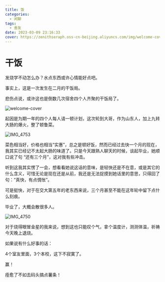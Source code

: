 ```yaml
---
title: 饭
categories:
  - 闲聊
tags:
  - 舍友
date: 2023-03-09 23:16:33
cover: https://zenithseraph.oss-cn-beijing.aliyuncs.com/img/welcome-cover.jpeg
---
```


# 干饭

发烧学不动怎么办？水点东西或许心情能好点吧。

事实上，这是一次发生在二月的干饭局。

悲伤点说，或许这也是倒数几次宿舍四个人齐聚的干饭局了。

![welcome-cover](https://zenithseraph.oss-cn-beijing.aliyuncs.com/img/welcome-cover.jpeg)

起因是为期一年的四个人每人请一顿计划，这次轮到大哥，作为山东人，加上九转大肠的爆火，整了顿鲁菜。

![IMG_4753](https://zenithseraph.oss-cn-beijing.aliyuncs.com/img/IMG_4753.jpeg)

菜色相当好，价格也相当“实惠”，总之是顿好饭，然而已经过去快一个月的现在，我其实已经记不太起大肠的味道了。只是今天跟熟人聊天的时候，谈起毕业，她顺口说了句 “还有三个月”，这对我有些冲击。

听到这我其实愣了一会，想看看她说这话的意味，是轻快还是不在意，或是其它的什么含义，可惜无论是现在还是从前，我还是无法捉摸到她话里的意思，只得回了句：“真快，有点惆怅”。

可是挺快，对于在交大第五年的老东西来说，三个月甚至不能在这年轮中留下点什么刻痕。

毕业了，大概会散很多人。

![IMG_4750](https://zenithseraph.oss-cn-beijing.aliyuncs.com/img/IMG_4750.jpeg)

对于烧得眼冒金星的我来说，想到这也只能叹个气，拿个温度计，测测体温，祈祷今天晚上退烧。

如果说有什么好事的话：

4个室友里面，3个本校，这下不寂寞了。

赢！

痊愈了不如去码头搞点薯条！

